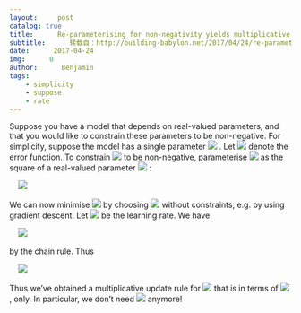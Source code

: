 ```yaml
---
layout:     post
catalog: true
title:      Re-parameterising for non-negativity yields multiplicative updates
subtitle:      转载自：http://building-babylon.net/2017/04/24/re-parameterising-for-non-negativity-yields-multiplicative-updates/
date:      2017-04-24
img:      0
author:      Benjamin
tags:
    - simplicity
    - suppose
    - rate
---
```


Suppose you have a model that depends on real-valued parameters, and that you would like to constrain these parameters to be non-negative. For simplicity, suppose the model has a single parameter ![](http://building-babylon.net/wp-content/ql-cache/quicklatex.com-87783594be0511ccdddbfbdce09251df_l3.png)
. Let ![](http://building-babylon.net/wp-content/ql-cache/quicklatex.com-2fe8af75219943b286a09269529204e1_l3.png)
 denote the error function. To constrain ![](http://building-babylon.net/wp-content/ql-cache/quicklatex.com-17366ce016688863c9a71aa2fdb84c68_l3.png)
 to be non-negative, parameterise ![](http://building-babylon.net/wp-content/ql-cache/quicklatex.com-17366ce016688863c9a71aa2fdb84c68_l3.png)
 as the square of a real-valued parameter ![](http://building-babylon.net/wp-content/ql-cache/quicklatex.com-56868c694435d5750a91b0bca3e494b3_l3.png)
:

     ![](http://building-babylon.net/wp-content/ql-cache/quicklatex.com-0b5053d5f0e935cc1b198756f59efc93_l3.png)


We can now minimise ![](http://building-babylon.net/wp-content/ql-cache/quicklatex.com-2fe8af75219943b286a09269529204e1_l3.png)
 by choosing ![](http://building-babylon.net/wp-content/ql-cache/quicklatex.com-700bb604a465fa6b7a834fec17816360_l3.png)
 without constraints, e.g. by using gradient descent. Let ![](http://building-babylon.net/wp-content/ql-cache/quicklatex.com-c2ca841f25f858f808acaeda82414d54_l3.png)
 be the learning rate. We have

     ![](http://building-babylon.net/wp-content/ql-cache/quicklatex.com-4da4addf1615107286cb94c413d4a7a6_l3.png)


by the chain rule. Thus

     ![](http://building-babylon.net/wp-content/ql-cache/quicklatex.com-d61caf5853786ecb876cf8979999033b_l3.png)


Thus we’ve obtained a multiplicative update rule for ![](http://building-babylon.net/wp-content/ql-cache/quicklatex.com-17366ce016688863c9a71aa2fdb84c68_l3.png)
 that is in terms of ![](http://building-babylon.net/wp-content/ql-cache/quicklatex.com-17366ce016688863c9a71aa2fdb84c68_l3.png)
, only. In particular, we don’t need ![](http://building-babylon.net/wp-content/ql-cache/quicklatex.com-700bb604a465fa6b7a834fec17816360_l3.png)
 anymore!
